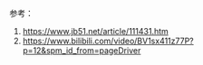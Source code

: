 参考：
1. https://www.jb51.net/article/111431.htm
2. https://www.bilibili.com/video/BV1sx411z77P?p=12&spm_id_from=pageDriver
